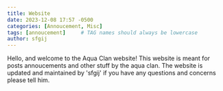 ```yaml
---
title: Website
date: 2023-12-08 17:57 -0500
categories: [Annoucement, Misc]
tags: [annoucement]     # TAG names should always be lowercase
author: sfgij
---
```

Hello, and welcome to the Aqua Clan website! This website is meant for posts annoucements and other stuff by the aqua clan. The website is updated and maintained by 'sfgij' if you have any questions and concerns please tell him.
